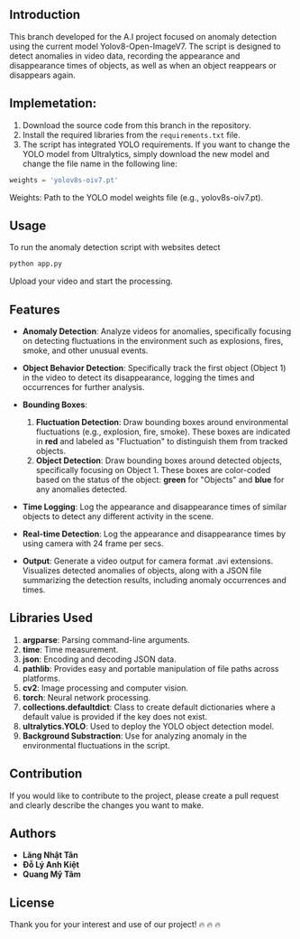 ## Introduction
This branch developed for the A.I project focused on anomaly detection using the current model Yolov8-Open-ImageV7. The script is designed to detect anomalies in video data, recording the appearance and disappearance times of objects, as well as when an object reappears or disappears again.

## Implemetation:
1. Download the source code from this branch in the repository.
2. Install the required libraries from the `requirements.txt` file.
3. The script has integrated YOLO requirements. If you want to change the YOLO model from Ultralytics, simply download the new model and change the file name in the following line:

```python
weights = 'yolov8s-oiv7.pt'
```
Weights: Path to the YOLO model weights file (e.g., yolov8s-oiv7.pt).

## Usage
To run the anomaly detection script with websites detect
```python
python app.py 
```
Upload your video and start the processing.

## Features

- **Anomaly Detection**: Analyze videos for anomalies, specifically focusing on detecting fluctuations in the environment such as explosions, fires, smoke, and other unusual events.
  
- **Object Behavior Detection**: Specifically track the first object (Object 1) in the video to detect its disappearance, logging the times and occurrences for further analysis.

- **Bounding Boxes**:
  1. **Fluctuation Detection**: Draw bounding boxes around environmental fluctuations (e.g., explosion, fire, smoke). These boxes are indicated in **red** and labeled as "Fluctuation" to distinguish them from tracked objects.
  2. **Object Detection**: Draw bounding boxes around detected objects, specifically focusing on Object 1. These boxes are color-coded based on the status of the object: **green** for "Objects" and **blue** for any anomalies detected.

- **Time Logging**: Log the appearance and disappearance times of similar objects to detect any different activity in the scene.
- **Real-time Detection**: Log the appearance and disappearance times by using camera with 24 frame per secs.
- **Output**: Generate a video output for camera format .avi extensions. Visualizes detected anomalies of objects, along with a JSON file summarizing the detection results, including anomaly occurrences and times.

## Libraries Used
1. **argparse**: Parsing command-line arguments.
2. **time**: Time measurement.
3. **json**: Encoding and decoding JSON data.
4. **pathlib**: Provides easy and portable manipulation of file paths across platforms.
5. **cv2**: Image processing and computer vision.
6. **torch**: Neural network processing.
7. **collections.defaultdict**: Class to create default dictionaries where a default value is provided if the key does not exist.
8. **ultralytics.YOLO**: Used to deploy the YOLO object detection model.
9. **Background Substraction**: Use for analyzing anomaly in the environmental fluctuations in the script.

## Contribution
If you would like to contribute to the project, please create a pull request and clearly describe the changes you want to make.

## Authors
- **Lăng Nhật Tân**
- **Đỗ Lý Anh Kiệt**
- **Quang Mỹ Tâm**

## License
Thank you for your interest and use of our project! 🔥 🔥 🔥 
